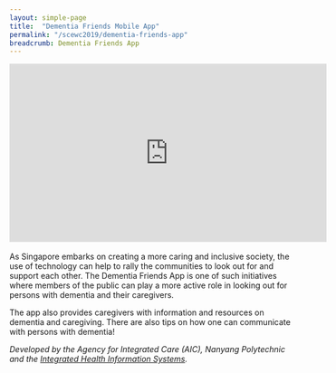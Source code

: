 ```yaml
---
layout: simple-page
title:  "Dementia Friends Mobile App"
permalink: "/scewc2019/dementia-friends-app"
breadcrumb: Dementia Friends App
---
```


<div class="bp-youtube">
  <iframe width="560" height="315" src="https://www.youtube.com/embed/0uu1cZZ8wrQ" frameborder="0" allow="autoplay; encrypted-media" allowfullscreen></iframe>
</div>
<br>
As Singapore embarks on creating a more caring and inclusive society, the use of technology can help to rally the communities to look out for and support each other. The Dementia Friends App is one of such initiatives where members of the public can play a more active role in looking out for persons with dementia and their caregivers. 

The app also provides caregivers with information and resources on dementia and caregiving. There are also tips on how one can communicate with persons with dementia!

*Developed by the Agency for Integrated Care (AIC), Nanyang Polytechnic and the [Integrated Health Information Systems](https://www.ihis.com.sg).*

